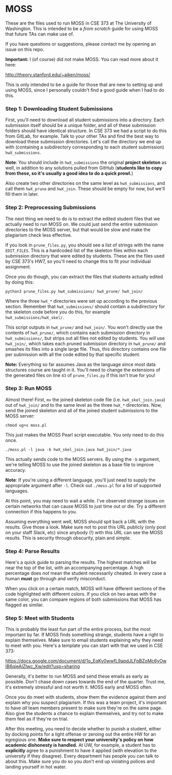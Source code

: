 # MOSS #

These are the files used to run MOSS in CSE 373 at The University of Washington. This is intended to be a *from scratch* guide for using MOSS that future TAs can make use of.

If you have questions or suggestions, please contact me by opening an issue on this repo.

**Important:** I (of course) did not make MOSS. You can read more about it here:

http://theory.stanford.edu/~aiken/moss/

This is only intended to be a guide for those that are new to setting up and using MOSS, since I personally couldn't find a good guide when I had to do this.

### Step 1: Downloading Student Submissions ###

First, you'll need to download all student submissions into a directory. Each 
submission itself should be a unique folder, and all of these submission folders should
have identical structure. In CSE 373 we had a script to do this from GitLab, for example. Talk to your other TAs and find the best way to download these submission directories. Let's call the directory we end up with (containing a 
subdirectory corresponding to each student submission) `hwX_submissions`.

**Note**: You should include in `hwX_submissions` the original **project skeleton** as well,
in addition to any solutions pulled from GitHub (**students like to copy from 
these, so it's usually a good idea to do a quick prowl.**)

Also create two other directories on the same level as `hwX_submissions`, and 
call them `hwX_prune` and `hwX_join`. These should be empty for now, but we'll
fill them in later.

### Step 2: Preprocessing Submissions

The next thing we need to do is to extract the edited student files that we actually need to run MOSS on. We could just send the entire submission directories to the MOSS server, but that would be slow and make the plagiarism check less effective.

If you look in `prune_files.py`, you should see a list of strings with the name `EDIT_FILES`. This is a hardcoded list of the skeleton files within each submission directory that were edited by students. These are the files used by CSE 373's HW7, so you'll need to change this to fit your individual assignment.

Once you do though, you can extract the files that students actually edited by doing this:

`python3 prune_files.py hwX_submissions/ hwX_prune/ hwX_join/`

Where the three `hwX_*` directories were set up according to the previous section. Remember that `hwX_submissions/` should contain a subdirectory for the skeleton code before you do this, for example `hwX_submissions/hwX_skel/`.

This script outputs in `hwX_prune/` and `hwX_join/`. You won't directly use the contents of `hwX_prune/`, which contains each submission directory in `hwX_submissions/`, but strips out all files not edited by students. You *will* use `hwX_join/`, which takes each pruned submission directory in `hwX_prune/` and smashes its files into a single large file. Thus, this directory contains one file per submission with all the code edited by that specific student.

**Note:** Everything so far assumes Java as the language since most data structures course are taught in it. You'll need to change the extensions of the generated files on line `43` of `prune_files.py` if this isn't true for you!

### Step 3: Run MOSS

Almost there! First, `mv` the joined skeleton code file (i.e. `hwX_skel_join.java`) out of `hwX_join/` and to the same level as the three `hwX_*` directories. Now, send the joined skeleton and all of the joined student submissions to the MOSS server:

`chmod ug+x moss.pl`

This just makes the MOSS Pearl script executable. You only need to do this once.

`./moss.pl -l java -b hwX_skel_join.java hwX_join/*.java`

This actually sends code to the MOSS servers. By using the `-b` argument, we're telling MOSS to use the joined skeleton as a base file to improve accuracy.

**Note**: If you're using a different language, you'll just need to supply the appropriate argument after `-l`. Check out `./moss.pl` for a list of supported languages.


At this point, you may need to wait a while. I've observed strange issues on certain networks that can cause MOSS to just time out or die. Try a different connection if this happens to you.

Assuming everything went well, MOSS should spit back a URL with the results. Give those a look. Make sure not to post this URL publicly (only post on your staff Slack, etc) since anybody (!) with this URL can see the MOSS results. This is security through obscurity, plain and simple.

### Step 4: Parse Results

Here's a quick guide to parsing the results. The highest matches will be near the top of the list, with an accompanying percentage. A high percentage does *not* mean the student necessarily cheated. In every case a human **must** go through and verify misconduct. 

When you click on a certain match, MOSS will have different sections of the code highlighted with different colors. If you click on two areas with the same color, you can compare regions of both submissions that MOSS has flagged as similar.

### Step 5: Meet with Students

This is probably the least fun part of the entire process, but the most important by far. If MOSS finds something strange, students have a right to explain themselves. Make sure to email students explaining why they need to meet with you. Here's a template you can start with that we used in CSE 373:

https://docs.google.com/document/d/1o_EqKy0wwfL9apdJLFpBZoMc6yOwIB6qjeAlZlwc_Xw/edit?usp=sharing

Generally, it's better to run MOSS and send these emails as early as possible. Don't chase down cases towards the end of the quarter. Trust me, it's extremely stressful and not worth it. MOSS early and MOSS often.

Once you do meet with students, show them the evidence against them and explain why you suspect plagiarism. If this was a team project, it's important to have *all* team members present to make sure they're on the same page. Also give the students a chance to explain themselves, and  try not to make them feel as if they're on trial.

After this meeting, you need to decide whether to punish a student, either by docking points for a light offense or zeroing out the entire HW for an egregious one. **Make sure to respect your university's policy on how academic dishonesty is handled.** At UW, for example, a student has to **explicitly** agree to a punishment to have it applied (with elevation to the university if they disagree). Every department has people you can talk to about this. Make sure you do so you don't end up violating polices and landing yourself in hot water.